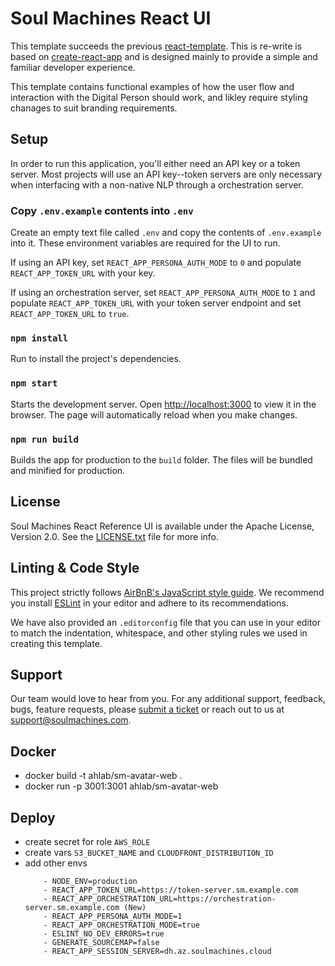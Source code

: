 # Soul Machines React UI

This template succeeds the previous [react-template](https://github.com/soulmachines/react-template). This is re-write is based on [create-react-app](https://github.com/facebook/create-react-app) and is designed mainly to provide a simple and familiar developer experience.

This template contains functional examples of how the user flow and interaction with the Digital Person should work, and likley require styling chanages to suit branding requirements.

## Setup

In order to run this application, you'll either need an API key or a token server. Most projects will use an API key--token servers are only necessary when interfacing with a non-native NLP through a orchestration server.

### Copy `.env.example` contents into `.env`
Create an empty text file called `.env` and copy the contents of `.env.example` into it. These environment variables are required for the UI to run.

If using an API key, set `REACT_APP_PERSONA_AUTH_MODE` to `0` and populate `REACT_APP_TOKEN_URL` with your key.

If using an orchestration server, set `REACT_APP_PERSONA_AUTH_MODE` to `1` and populate `REACT_APP_TOKEN_URL` with your token server endpoint and set `REACT_APP_TOKEN_URL` to `true`.

### `npm install`
Run to install the project's dependencies.

### `npm start`
Starts the development server. Open [http://localhost:3000](http://localhost:3000) to view it in the browser. The page will automatically reload when you make changes.

### `npm run build`
Builds the app for production to the `build` folder. The files will be bundled and minified for production.

## License

Soul Machines React Reference UI is available under the Apache License, Version 2.0. See the [LICENSE.txt](./LICENSE.txt) file for more info.

## Linting & Code Style

This project strictly follows [AirBnB's JavaScript style guide](https://github.com/airbnb/javascript). We recommend you install [ESLint](https://eslint.org/) in your editor and adhere to its recommendations.

We have also provided an `.editorconfig` file that you can use in your editor to match the indentation, whitespace, and other styling rules we used in creating this template.

## Support 
Our team would love to hear from you. For any additional support, feedback, bugs, feature requests, please [submit a ticket](https://support.soulmachines.com) or reach out to us at [support@soulmachines.com](support@soulmachines.com).

## Docker 

- docker build -t ahlab/sm-avatar-web .  
- docker run -p 3001:3001 ahlab/sm-avatar-web


## Deploy

* create secret for role `AWS_ROLE`
* create vars `S3_BUCKET_NAME` and `CLOUDFRONT_DISTRIBUTION_ID`
* add other envs
  ```
      - NODE_ENV=production
      - REACT_APP_TOKEN_URL=https://token-server.sm.example.com
      - REACT_APP_ORCHESTRATION_URL=https://orchestration-server.sm.example.com (New)
      - REACT_APP_PERSONA_AUTH_MODE=1
      - REACT_APP_ORCHESTRATION_MODE=true
      - ESLINT_NO_DEV_ERRORS=true
      - GENERATE_SOURCEMAP=false
      - REACT_APP_SESSION_SERVER=dh.az.soulmachines.cloud
  ```
